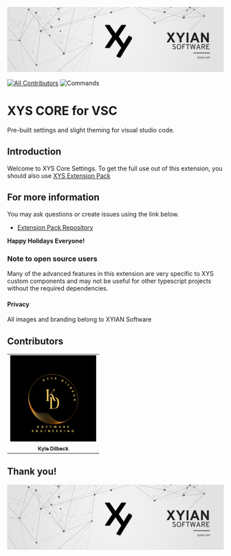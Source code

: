 <p align="center">
  <a href=https://www.yamahamotorsports.com>
    <img src='https://github.com/XYIANSoftware/images/blob/main/XYIAN_BANNER.png?raw=true' alt='XYIAN Software Banner'/>
  </a>
</p>


[![All Contributors](https://img.shields.io/badge/all_contributors-1-blue.svg?style=flat-square)](https://marketplace.visualstudio.com/items?itemName=YAMAHA.yds-core#:~:text=Motor%20Corperation%20USA-,Contributors,-%E2%9C%A8) ![Commands](https://img.shields.io/badge/Custom_Commands-1-red.svg?style=flat-square)

# XYS CORE for VSC

Pre-built settings and slight theming for visual studio code. 



## Introduction

Welcome to XYS Core Settings. To get the full use out of this extension, you should also use [XYS Extension Pack](https://marketplace.visualstudio.com/items?itemName=XYIAN.react-essential-extension-pack-xys)

## For more information

You may ask questions or create issues using the link below.
- [Extension Pack Repository](https://github.com/XYIAN/yamaha-extensionPack)

**Happy Holidays Everyone!**

### Note to open source users

Many of the advanced features in this extension are very specific to XYS custom components and may not be useful for other typescript projects without the required dependencies. 

#### Privacy

All images and branding belong to XYIAN Software

## Contributors

<!-- ALL-CONTRIBUTORS-LIST:START - Do not remove or modify this section -->
<!-- prettier-ignore-start -->
<!-- markdownlint-disable -->
<table>
  <tr>
    <td align="center"><a href=https://www.linkedin.com/in/kxdilbeck/><img src=https://github.com/XYIANSoftware/images/blob/main/kxd_logos/KXD-Logo2.png?raw=true width="200px;" alt="Logo"/><br /><sub><b>Kyle Dilbeck</b></sub></a><br /><a href=https://github.com/XYIAN/yamaha-extensionPack/issues title="Developer"></a></td>
   
    
</table>
<!-- markdownlint-enable -->
<!-- prettier-ignore-end -->
<!-- ALL-CONTRIBUTORS-LIST:END -->

## Thank you!

<p align="center">
  <a href=https://www.yamahamotorsports.com>
    <img src='https://github.com/XYIANSoftware/images/blob/main/XYIAN_BANNER.png?raw=true' alt='XYIAN Software Banner'/>
  </a>
</p>

